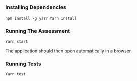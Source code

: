 ### Installing Dependencies
  `npm install -g yarn`
  `Yarn install`

### Running The Assessment
  `Yarn start`

The application should then open automatically in a browser.

### Running Tests
  `Yarn test`